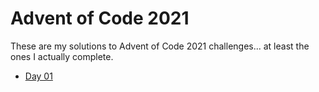 Advent of Code 2021
===================

These are my solutions to Advent of Code 2021 challenges... at least the ones I 
actually complete.

- [Day 01](doc/day01.md)
